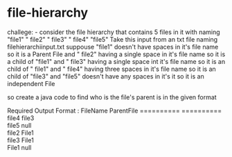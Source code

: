 # file-hierarchy
challege: - consider the file hierarchy that contains 5 files in it with naming
"file1"
" file2"
" file3"
"  file4"
"file5"
Take this input from an txt file naming filehierarchiinput.txt
suppouse "file1" doesn't have spaces in it's file name so it is a Parent File
and " file2" having a single space in it's file name so it is a child of "file1" 
and " file3" having a single space int it's file name  so it is an child of " file1" 
and "   file4" having three spaces in it's file name so it is an child of "file3" 
and "file5" doesn't have any spaces in it's it so it is an independent File

so create a java code to find who is the file's parent is  in the given format

Required Output Format :
FileName   ParentFile
========== ==========
file4      file3     
file5      null      
file2      File1     
file3      File1     
File1      null     
